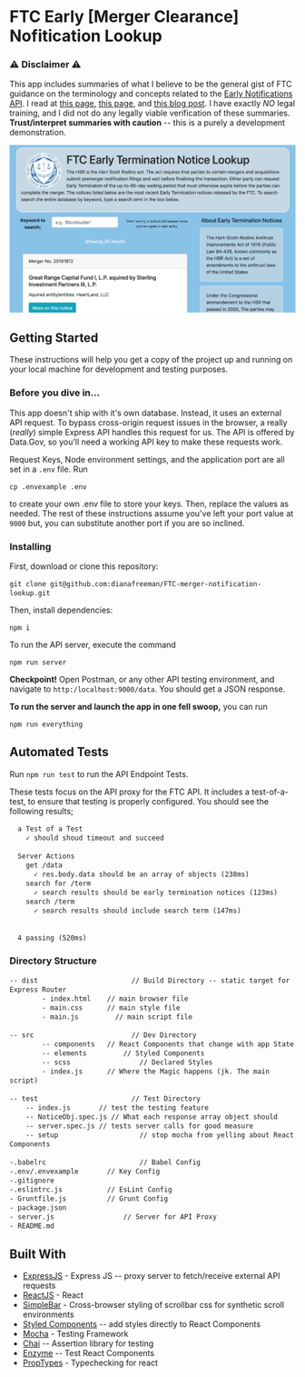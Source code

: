 # FTC Early [Merger Clearance] Nofitication Lookup
### ⚠️ Disclaimer ⚠️

This app includes summaries of what I believe to be the general gist of FTC guidance on the terminology and concepts related to the [Early Notifications API](https://www.ftc.gov/developer/api/v0/endpoints/hsr-early-termination-notices). I read at [this page,](https://www.ftc.gov/enforcement/premerger-notification-program) [this page](https://www.ftc.gov/enforcement/premerger-notification-program/early-termination-notices/about-early-termination-notices), and [this blog post](https://www.ftc.gov/news-events/blogs/competition-matters/2017/08/getting-sync-hsr-timing-considerations). I have exactly *NO* legal training, and I did not do any legally viable verification of these summaries. **Trust/interpret summaries with caution** -- this is a purely a development demonstration. 

![screenshot](./screenshot.png)




## Getting Started

These instructions will help you get a copy of the project up and running on your local machine for development and testing purposes.

### Before you dive in...

This app doesn't ship with it's own database. Instead, it uses an external API request.  To bypass cross-origin request issues in the browser, a really (*really*) simple Express API handles this request for us. The API is offered by Data.Gov, so you'll need a working API key to make these requests work. 

Request Keys, Node environment settings, and the application port are all set in a `.env` file. Run

```
cp .envexample .env
```

to create your own .env file to store your keys. Then, replace the values as needed. The rest of these instructions assume you've left your port value at `9000` but, you can substitute another port if you are so inclined.

### Installing

First, download or clone this repository: 

```
git clone git@github.com:dianafreeman/FTC-merger-notification-lookup.git 
```

Then, install dependencies: 

```
npm i 
```

To run the API server, execute the command

```
npm run server
```

**Checkpoint!**  Open Postman, or any other API testing environment, and navigate to `http:/localhost:9000/data`. You should get a JSON response. 



**To run the server and launch the app in one fell swoop,** you can run 

```
npm run everything
```



## Automated Tests

Run `npm run test` to run the API Endpoint Tests.

These tests focus on the API proxy for the FTC API. It includes a test-of-a-test, to ensure that testing is properly configured. You should see the following results;

```
  a Test of a Test
    ✓ should shoud timeout and succeed

  Server Actions
    get /data
      ✓ res.body.data should be an array of objects (238ms)
    search for /term
      ✓ search results should be early termination notices (123ms)
    search /term
      ✓ search results should include search term (147ms)


  4 passing (520ms)
```



### Directory Structure

```
-- dist  					  // Build Directory -- static target for Express Router
		- index.html   	// main browser file
		- main.css    	// main style file
		- main.js   	  // main script file
		
-- src						  // Dev Directory
		-- components   // React Components that change with app State
		-- elements 		// Styled Components
		-- scss					// Declared Styles
		- index.js      // Where the Magic happens (jk. The main script)
		
-- test						  // Test Directory
	-- index.js       // test the testing feature
	-- NoticeObj.spec.js // What each response array object should
	-- server.spec.js // tests server calls for good measure
	-- setup 					// stop mocha from yelling about React Components
	
-.babelrc						// Babel Config
-.env/.envexample		// Key Config
-.gitignore 
-.eslintrc.js 			// EsLint Config
- Gruntfile.js 			// Grunt Config
- package.json
- server.js 				// Server for API Proxy 	
- README.md
```



## Built With

* [ExpressJS](https://expressjs.com/) - Express JS -- proxy server to fetch/receive external API requests
* [ReactJS](https://reactjs.org/) - React 
* [SimpleBar](https://github.com/Grsmto/simplebar) - Cross-browser styling of scrollbar css for synthetic scroll environments
* [Styled Components](https://www.styled-components.com/) -- add styles directly to React Components
* [Mocha](https://mochajs.org/) - Testing Framework
* [Chai](https://www.chaijs.com/api/) -- Assertion library for testing
* [Enzyme](https://airbnb.io/enzyme/) -- Test React Components
* [PropTypes](https://reactjs.org/docs/typechecking-with-proptypes.html) - Typechecking for react



